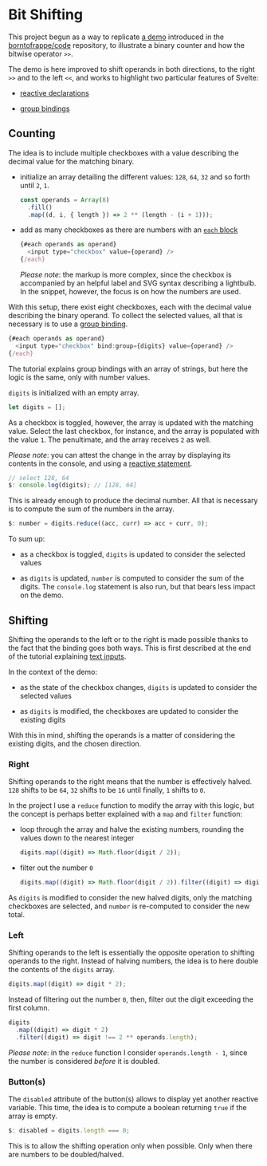 # Bit Shifting

This project begun as a way to replicate [a demo](https://github.com/borntofrappe/code/tree/master/Bit%20Shifting) introduced in the [borntofrappe/code](https://github.com/borntofrappe/code) repository, to illustrate a binary counter and how the bitwise operator `>>`.

The demo is here improved to shift operands in both directions, to the right `>>` and to the left `<<`, and works to highlight two particular features of Svelte:

- [reactive declarations](https://svelte.dev/tutorial/reactive-declarations)

- [group bindings](https://svelte.dev/tutorial/group-inputs)

## Counting

The idea is to include multiple checkboxes with a value describing the decimal value for the matching binary.

- initialize an array detailing the different values: `128`, `64`, `32` and so forth until `2`, `1`.

  ```js
  const operands = Array(8)
    .fill()
    .map((d, i, { length }) => 2 ** (length - (i + 1)));
  ```

- add as many checkboxes as there are numbers with an [`each` block](https://svelte.dev/tutorial/each-blocks)

  ```js
  {#each operands as operand}
    <input type="checkbox" value={operand} />
  {/each}
  ```

  _Please note_: the markup is more complex, since the checkbox is accompanied by an helpful label and SVG syntax describing a lightbulb. In the snippet, however, the focus is on how the numbers are used.

With this setup, there exist eight checkboxes, each with the decimal value describing the binary operand. To collect the selected values, all that is necessary is to use a [group binding](https://svelte.dev/tutorial/group-inputs).

```js
{#each operands as operand}
  <input type="checkbox" bind:group={digits} value={operand} />
{/each}
```

The tutorial explains group bindings with an array of strings, but here the logic is the same, only with number values.

`digits` is initialized with an empty array.

```js
let digits = [];
```

As a checkbox is toggled, however, the array is updated with the matching value. Select the last checkbox, for instance, and the array is populated with the value `1`. The penultimate, and the array receives `2` as well.

_Please note_: you can attest the change in the array by displaying its contents in the console, and using a [reactive statement](https://svelte.dev/tutorial/reactive-statements).

```js
// select 128, 64
$: console.log(digits); // [128, 64]
```

This is already enough to produce the decimal number. All that is necessary is to compute the sum of the numbers in the array.

```js
$: number = digits.reduce((acc, curr) => acc + curr, 0);
```

To sum up:

- as a checkbox is toggled, `digits` is updated to consider the selected values

- as `digits` is updated, `number` is computed to consider the sum of the digits. The `console.log` statement is also run, but that bears less impact on the demo.

## Shifting

Shifting the operands to the left or to the right is made possible thanks to the fact that the binding goes both ways. This is first described at the end of the tutorial explaining [text inputs](https://svelte.dev/tutorial/text-inputs).

In the context of the demo:

- as the state of the checkbox changes, `digits` is updated to consider the selected values

- as `digits` is modified, the checkboxes are updated to consider the existing digits

With this in mind, shifting the operands is a matter of considering the existing digits, and the chosen direction.

### Right

Shifting operands to the right means that the number is effectively halved. `128` shifts to be `64`, `32` shifts to be `16` until finally, `1` shifts to `0`.

In the project I use a `reduce` function to modify the array with this logic, but the concept is perhaps better explained with a `map` and `filter` function:

- loop through the array and halve the existing numbers, rounding the values down to the nearest integer

  ```js
  digits.map((digit) => Math.floor(digit / 2));
  ```

- filter out the number `0`

  ```js
  digits.map((digit) => Math.floor(digit / 2)).filter((digit) => digit !== 0);
  ```

As `digits` is modified to consider the new halved digits, only the matching checkboxes are selected, and `number` is re-computed to consider the new total.

### Left

Shifting operands to the left is essentially the opposite operation to shifting operands to the right. Instead of halving numbers, the idea is to here double the contents of the `digits` array.

```js
digits.map((digit) => digit * 2);
```

Instead of filtering out the number `0`, then, filter out the digit exceeding the first column.

```js
digits
  .map((digit) => digit * 2)
  .filter((digit) => digit !== 2 ** operands.length);
```

_Please note_: in the `reduce` function I consider `operands.length - 1`, since the number is considered _before_ it is doubled.

### Button(s)

The `disabled` attribute of the button(s) allows to display yet another reactive variable. This time, the idea is to compute a boolean returning `true` if the array is empty.

```js
$: disabled = digits.length === 0;
```

This is to allow the shifting operation only when possible. Only when there are numbers to be doubled/halved.
